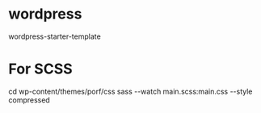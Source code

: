 # wordpress
wordpress-starter-template

# For SCSS
cd wp-content/themes/porf/css
sass --watch main.scss:main.css --style compressed
